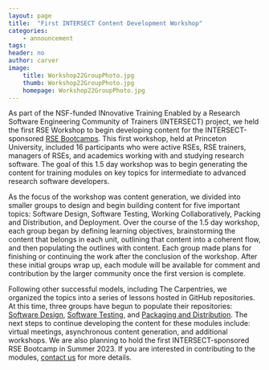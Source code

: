```yaml
---
layout: page
title:  "First INTERSECT Content Development Workshop"
categories:
    - announcement
tags:
header: no
author: carver
image:
    title: Workshop22GroupPhoto.jpg
    thumb: Workshop22GroupPhoto.jpg
    homepage: Workshop22GroupPhoto.jpg
---
```


As part of the NSF-funded INnovative Training Enabled by a Research Software Engineering Community of Trainers (INTERSECT) project, we held the first RSE Workshop to begin developing content for the INTERSECT-sponsored [RSE Bootcamps](https://intersect-training.org/bootcamps/). This first workshop, held at Princeton University, included 16 participants who were active RSEs, RSE trainers, managers of RSEs, and academics working with and studying research software. The goal of this 1.5 day workshop was to begin generating the content for training modules on key topics for intermediate to advanced research software developers.

As the focus of the workshop was content generation, we divided into smaller groups to design and begin building content for five important topics: Software Design, Software Testing, Working Collaboratively, Packing and Distribution, and Deployment. Over the course of the 1.5 day workshop, each group began by defining learning objectives, brainstorming the content that belongs in each unit, outlining that content into a coherent flow, and then populating the outlines with content.  Each group made plans for finishing or continuing the work after the conclusion of the workshop. After these initial groups wrap up, each module will be available for comment and contribution by the larger community once the first version is complete.

Following other successful models, including The Carpentries, we organized the topics into a series of lessons hosted in GitHub repositories. At this time, three groups have begun to populate their repositories: [Software Design](https://github.com/INTERSECT-training/software-design), [Software Testing](https://github.com/INTERSECT-training/testing), and [Packaging and Distribution](https://github.com/INTERSECT-training/packaging). The next steps to continue developing the content for these modules include: virtual meetings, asynchronous content generation, and additional workshops. We are also planning to hold the first INTERSECT-sponsored RSE Bootcamp in Summer 2023. If you are interested in contributing to the modules, [contact us](https://intersect-training.org/contact/) for more details.
